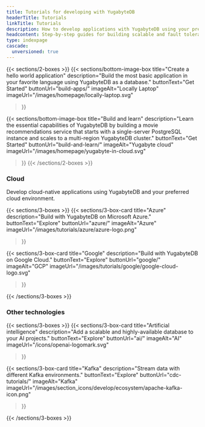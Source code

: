 ```yaml
---
title: Tutorials for developing with YugabyteDB
headerTitle: Tutorials
linkTitle: Tutorials
description: How to develop applications with YugabyteDB using your preferred environment, software and programming language.
headcontent: Step-by-step guides for building scalable and fault tolerant applications with YugabyteDB using your favorite programming language, services, and frameworks
type: indexpage
cascade:
  unversioned: true
---
```


{{< sections/2-boxes >}}
  {{< sections/bottom-image-box
    title="Create a hello world application"
    description="Build the most basic application in your favorite language using YugabyteDB as a database."
    buttonText="Get Started"
    buttonUrl="build-apps/"
    imageAlt="Locally Laptop" imageUrl="/images/homepage/locally-laptop.svg"
  >}}

  {{< sections/bottom-image-box
    title="Build and learn"
    description="Learn the essential capabilities of YugabyteDB by building a movie recommendations service that starts with a single-server PostgreSQL instance and scales to a multi-region YugabyteDB cluster."
    buttonText="Get Started"
    buttonUrl="build-and-learn/"
    imageAlt="Yugabyte cloud" imageUrl="/images/homepage/yugabyte-in-cloud.svg"
  >}}
{{< /sections/2-boxes >}}

### Cloud

Develop cloud-native applications using YugabyteDB and your preferred cloud environment.

{{< sections/3-boxes >}}
  {{< sections/3-box-card
    title="Azure"
    description="Build with YugabyteDB on Microsoft Azure."
    buttonText="Explore"
    buttonUrl="azure/"
    imageAlt="Azure"
    imageUrl="/images/tutorials/azure/azure-logo.png"
  >}}

  {{< sections/3-box-card
    title="Google"
    description="Build with YugabyteDB on Google Cloud."
    buttonText="Explore"
    buttonUrl="google/"
    imageAlt="GCP"
    imageUrl="/images/tutorials/google/google-cloud-logo.svg"
  >}}

{{< /sections/3-boxes >}}

### Other technologies

{{< sections/3-boxes >}}
  {{< sections/3-box-card
    title="Artificial intelligence"
    description="Add a scalable and highly-available database to your AI projects."
    buttonText="Explore"
    buttonUrl="ai/"
    imageAlt="AI"
    imageUrl="/icons/openai-logomark.svg"
  >}}

  {{< sections/3-box-card
    title="Kafka"
    description="Stream data with different Kafka environments."
    buttonText="Explore"
    buttonUrl="cdc-tutorials/"
    imageAlt="Kafka"
    imageUrl="/images/section_icons/develop/ecosystem/apache-kafka-icon.png"
  >}}

{{< /sections/3-boxes >}}

